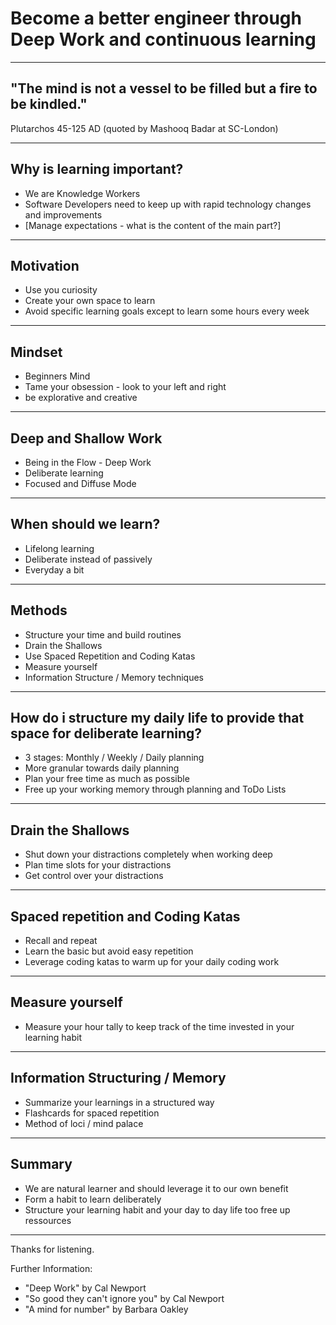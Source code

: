 # Become a better engineer through Deep Work and continuous learning

---

<!-- page_number: true -->

## "The mind is not a vessel to be filled but a fire to be kindled."

Plutarchos 45-125 AD (quoted by Mashooq Badar at SC-London)

---

## Why is learning important?

* We are Knowledge Workers
* Software Developers need to keep up with rapid technology changes and improvements
* [Manage expectations - what is the content of the main part?]

---

## Motivation

* Use you curiosity
* Create your own space to learn
* Avoid specific learning goals except to learn some hours every week

---

## Mindset

* Beginners Mind
* Tame your obsession - look to your left and right
* be explorative and creative

---

## Deep and Shallow Work

* Being in the Flow - Deep Work
* Deliberate learning
* Focused and Diffuse Mode

---

## When should we learn?

* Lifelong learning
* Deliberate instead of passively
* Everyday a bit

--- 

## Methods

* Structure your time and build routines
* Drain the Shallows
* Use Spaced Repetition and Coding Katas
* Measure yourself
* Information Structure / Memory techniques

---
## How do i structure my daily life to provide that space for deliberate learning?

* 3 stages: Monthly / Weekly / Daily planning
* More granular towards daily planning
* Plan your free time as much as possible
* Free up your working memory through planning and ToDo Lists

---
## Drain the Shallows

* Shut down your distractions completely when working deep
* Plan time slots for your distractions
* Get control over your distractions

--- 
## Spaced repetition and Coding Katas

* Recall and repeat
* Learn the basic but avoid easy repetition
* Leverage coding katas to warm up for your daily coding work

---
## Measure yourself

* Measure your hour tally to keep track of the time invested in your learning habit

---
## Information Structuring / Memory

* Summarize your learnings in a structured way
* Flashcards for spaced repetition
* Method of loci / mind palace

---
## Summary

* We are natural learner and should leverage it to our own benefit
* Form a habit to learn deliberately
* Structure your learning habit and your day to day life too free up ressources

---

Thanks for listening.

Further Information:
* "Deep Work" by Cal Newport
* "So good they can't ignore you" by Cal Newport
* "A mind for number" by Barbara Oakley